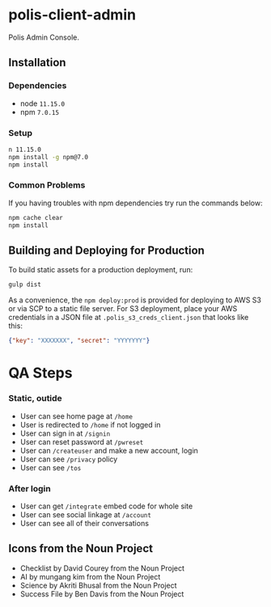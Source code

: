 # polis-client-admin

Polis Admin Console.

## Installation

### Dependencies

* node `11.15.0`
* npm `7.0.15`

### Setup

```sh
n 11.15.0
npm install -g npm@7.0
npm install
```

### Common Problems

If you having troubles with npm dependencies try run the commands below:

```sh
npm cache clear
npm install
```

## Building and Deploying for Production

To build static assets for a production deployment, run:

```sh
gulp dist
```

As a convenience, the `npm deploy:prod` is provided for deploying to AWS S3 or
via SCP to a static file server. For S3 deployment, place your AWS credentials
in a JSON file at `.polis_s3_creds_client.json` that looks like this:

```json
{"key": "XXXXXXX", "secret": "YYYYYYY"}
```

# QA Steps

### Static, outide

- User can see home page at `/home`
- User is redirected to `/home` if not logged in
- User can sign in at `/signin`
- User can reset password at `/pwreset`
- User can `/createuser` and make a new account, login
- User can see `/privacy` policy
- User can see `/tos`

### After login

- User can get `/integrate` embed code for whole site
- User can see social linkage at `/account`
- User can see all of their conversations

## Icons from the Noun Project

* Checklist by David Courey from the Noun Project
* AI by mungang kim from the Noun Project
* Science by Akriti Bhusal from the Noun Project
* Success File by Ben Davis from the Noun Project
